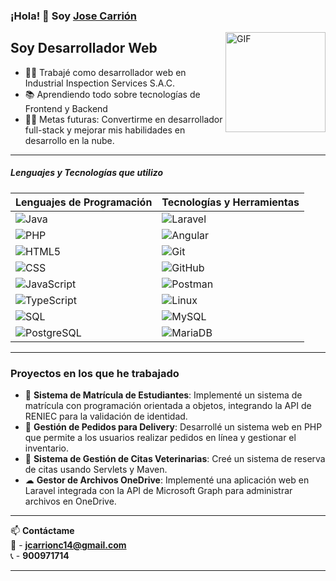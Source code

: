 ### ¡Hola! 👋 Soy [Jose Carrión](https://github.com/jenarsaX)

<img align="right" alt="GIF" height="160px" src="https://media.giphy.com/media/Ah3zHH7hvsSB2/giphy.gif" />

## Soy Desarrollador Web  

- 👨‍💻 Trabajé como desarrollador web en Industrial Inspection Services S.A.C.  
- 📚 Aprendiendo todo sobre tecnologías de Frontend y Backend 
- 💪🏼 Metas futuras: Convertirme en desarrollador full-stack y mejorar mis habilidades en desarrollo en la nube.  

---

##### Lenguajes y Tecnologías que utilizo  

| Lenguajes de Programación | Tecnologías y Herramientas |
|---------------------------|---------------------------|
| ![Java](https://img.shields.io/badge/-Java-000000?style=flat&logo=openjdk) | ![Laravel](https://img.shields.io/badge/-Laravel-222222?style=flat&logo=laravel) |
| ![PHP](https://img.shields.io/badge/-PHP-000000?style=flat&logo=php) | ![Angular](https://img.shields.io/badge/-Angular-222222?style=flat&logo=angular) |
| ![HTML5](https://img.shields.io/badge/-HTML5-000000?style=flat&logo=html5) | ![Git](https://img.shields.io/badge/-Git-222222?style=flat&logo=git&logoColor=F05032) |
| ![CSS](https://img.shields.io/badge/-CSS-000000?style=flat&logo=css3) | ![GitHub](https://img.shields.io/badge/-GitHub-222222?style=flat&logo=github&logoColor=181717) |
| ![JavaScript](https://img.shields.io/badge/-JavaScript-000000?style=flat&logo=javascript) | ![Postman](https://img.shields.io/badge/-Postman-222222?style=flat&logo=postman) |
| ![TypeScript](https://img.shields.io/badge/-TypeScript-000000?style=flat&logo=typescript) | ![Linux](https://img.shields.io/badge/-Linux-222222?style=flat&logo=linux&logoColor=FCC624) |
| ![SQL](https://img.shields.io/badge/-SQL-000000?style=flat&logo=postgresql) | ![MySQL](https://img.shields.io/badge/-MySQL-222222?style=flat&logo=mysql) |
| ![PostgreSQL](https://img.shields.io/badge/-PostgreSQL-222222?style=flat&logo=postgresql) | ![MariaDB](https://img.shields.io/badge/-MariaDB-222222?style=flat&logo=mariadb) |

---

### Proyectos en los que he trabajado  

- 🏫 **Sistema de Matrícula de Estudiantes**: Implementé un sistema de matrícula con programación orientada a objetos, integrando la API de RENIEC para la validación de identidad.  
- 🍔 **Gestión de Pedidos para Delivery**: Desarrollé un sistema web en PHP que permite a los usuarios realizar pedidos en línea y gestionar el inventario.  
- 🐶 **Sistema de Gestión de Citas Veterinarias**: Creé un sistema de reserva de citas usando Servlets y Maven.  
- ☁ **Gestor de Archivos OneDrive**: Implementé una aplicación web en Laravel integrada con la API de Microsoft Graph para administrar archivos en OneDrive.  

---

📫 **Contáctame**  
📧 - **jcarrionc14@gmail.com**  
📞 - **900971714**  

---


